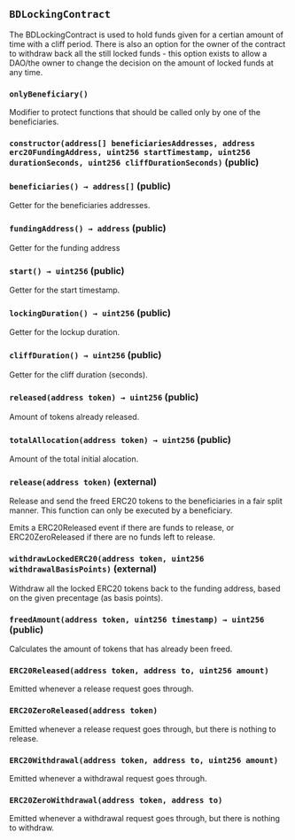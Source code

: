 ## `BDLockingContract`

The BDLockingContract is used to hold funds given for a certian amount of time with a cliff period. There is also an option for the owner of the contract to withdraw back all the still locked funds - this option exists to allow a DAO/the owner to change the decision on the amount of locked funds at any time.

### `onlyBeneficiary()`

Modifier to protect functions that should be called only by one of the beneficiaries.

### `constructor(address[] beneficiariesAddresses, address erc20FundingAddress, uint256 startTimestamp, uint256 durationSeconds, uint256 cliffDurationSeconds)` (public)

### `beneficiaries() → address[]` (public)

Getter for the beneficiaries addresses.

### `fundingAddress() → address` (public)

Getter for the funding address

### `start() → uint256` (public)

Getter for the start timestamp.

### `lockingDuration() → uint256` (public)

Getter for the lockup duration.

### `cliffDuration() → uint256` (public)

Getter for the cliff duration (seconds).

### `released(address token) → uint256` (public)

Amount of tokens already released.

### `totalAllocation(address token) → uint256` (public)

Amount of the total initial alocation.

### `release(address token)` (external)

Release and send the freed ERC20 tokens to the beneficiaries in a fair split manner. This function can only be executed by a beneficiary.

Emits a ERC20Released event if there are funds to release, or ERC20ZeroReleased if there are no funds left to release.

### `withdrawLockedERC20(address token, uint256 withdrawalBasisPoints)` (external)

Withdraw all the locked ERC20 tokens back to the funding address, based on the given precentage (as basis points).

### `freedAmount(address token, uint256 timestamp) → uint256` (public)

Calculates the amount of tokens that has already been freed.

### `ERC20Released(address token, address to, uint256 amount)`

Emitted whenever a release request goes through.

### `ERC20ZeroReleased(address token)`

Emitted whenever a release request goes through, but there is nothing to release.

### `ERC20Withdrawal(address token, address to, uint256 amount)`

Emitted whenever a withdrawal request goes through.

### `ERC20ZeroWithdrawal(address token, address to)`

Emitted whenever a withdrawal request goes through, but there is nothing to withdraw.
